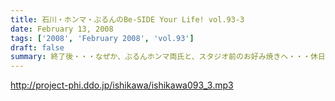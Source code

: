 ```yaml
---
title: 石川・ホンマ・ぶるんのBe-SIDE Your Life! vol.93-3
date: February 13, 2008
tags: ['2008', 'February 2008', 'vol.93']
draft: false
summary: 終了後・・・なぜか、ぶるんホンマ両氏と、スタジオ前のお好み焼きへ・・・休日なので、いつものランチがやってなかった！が旨かった！だが、ホンマさんはうつらうつらと寝ていた！あれでは、お台場でつまみだされるわけである・・・NAMAE
---
```


http://project-phi.ddo.jp/ishikawa/ishikawa093_3.mp3